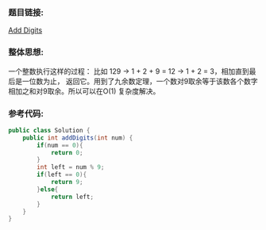 ### 题目链接:
[Add Digits][1]


  [1]:https://leetcode.com/problems/add-digits/
### 整体思想:
一个整数执行这样的过程： 比如 129  → 1 + 2 + 9 = 12  → 1 + 2 = 3，相加直到最后是一位数为止，
返回它。用到了九余数定理，一个数对9取余等于该数各个数字相加之和对9取余。所以可以在O(1)
复杂度解决。

### 参考代码:
```java
public class Solution {
    public int addDigits(int num) {
		if(num == 0){
			return 0;
		}
		int left = num % 9;
		if(left == 0){
			return 9;
		}else{
			return left;
		}
	}
}

```